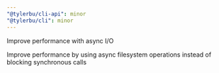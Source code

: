 ```yaml
---
"@tylerbu/cli-api": minor
"@tylerbu/cli": minor
---
```


Improve performance with async I/O

Improve performance by using async filesystem operations instead of blocking synchronous calls
